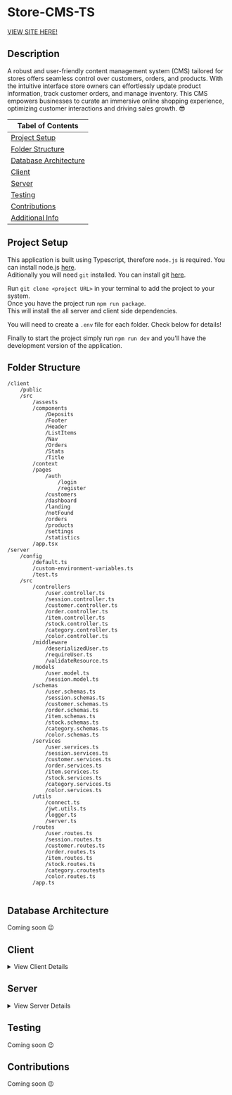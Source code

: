 # Store-CMS-TS

[VIEW SITE HERE!](https://store-cms-client-dev.up.railway.app/)

<a name="Description"></a>

## Description

A robust and user-friendly content management system (CMS) tailored for stores offers seamless control over customers, orders,  and products. With the intuitive interface store owners can effortlessly update product information, track customer orders, and manage inventory. This CMS empowers businesses to curate an immersive online shopping experience, optimizing customer interactions and driving sales growth. 😎

| **Tabel of Contents**                           |
| ----------------------------------------------- |
| [Project Setup](#project-setup)                 |
| [Folder Structure](#folder-structure)           |
| [Database Architecture](#database-architecture) |
| [Client](#client)                               |
| [Server](#server)                               |
| [Testing](#testing)                             |
| [Contributions](#contributions)                 |
| [Additional Info](#additional-info)             |

<a name="Project Setup"></a>

## Project Setup

This application is built using Typescript, therefore `node.js` is required. You can install node.js [here](https://nodejs.org/en/).\
Aditionally you will need `git` installed. You can install git [here](https://git-scm.com/downloads).

Run `git clone <project URL>` in your terminal to add the project to your system.\
Once you have the project run `npm run package`.\
This will install the all server and client side dependencies.

You will need to create a `.env` file for each folder. Check below for details!

Finally to start the project simply run `npm run dev` and you'll have the development version of the application.

<a name="Folder Structure"></a>

## Folder Structure

```
/client
    /public
    /src
        /assests
        /components
            /Deposits
            /Footer
            /Header
            /ListItems
            /Nav
            /Orders
            /Stats
            /Title
        /context
        /pages
            /auth
                /login
                /register
            /customers
            /dashboard
            /landing
            /notFound
            /orders
            /products
            /settings
            /statistics
        /app.tsx
/server
    /config
        /default.ts
        /custom-environment-variables.ts
        /test.ts
    /src
        /controllers
            /user.controller.ts
            /session.controller.ts
            /customer.controller.ts
            /order.controller.ts
            /item.controller.ts
            /stock.controller.ts
            /category.controller.ts
            /color.controller.ts
        /middleware
            /deserializedUser.ts
            /requireUser.ts
            /validateResource.ts
        /models
            /user.model.ts
            /session.model.ts
        /schemas
            /user.schemas.ts
            /session.schemas.ts
            /customer.schemas.ts
            /order.schemas.ts
            /item.schemas.ts
            /stock.schemas.ts
            /category.schemas.ts
            /color.schemas.ts
        /services
            /user.services.ts
            /session.services.ts
            /customer.services.ts
            /order.services.ts
            /item.services.ts
            /stock.services.ts
            /category.services.ts
            /color.services.ts
        /utils
            /connect.ts
            /jwt.utils.ts
            /logger.ts
            /server.ts
        /routes
            /user.routes.ts
            /session.routes.ts
            /customer.routes.ts
            /order.routes.ts
            /item.routes.ts
            /stock.routes.ts
            /category.croutests
            /color.routes.ts
        /app.ts
    
```

<a name="Database Architecture"></a>

## Database Architecture

Coming soon 😉

## Client
<details>
<summary> View Client Details</summary>
<br>
Coming soon 😉
</details>

## Server
<details>
<summary> View Server Details</summary>
<br>
Coming soon 😉
</details>

## Testing

Coming soon 😉

## Contributions

Coming soon 😉

<a name="Additional Info"></a>

